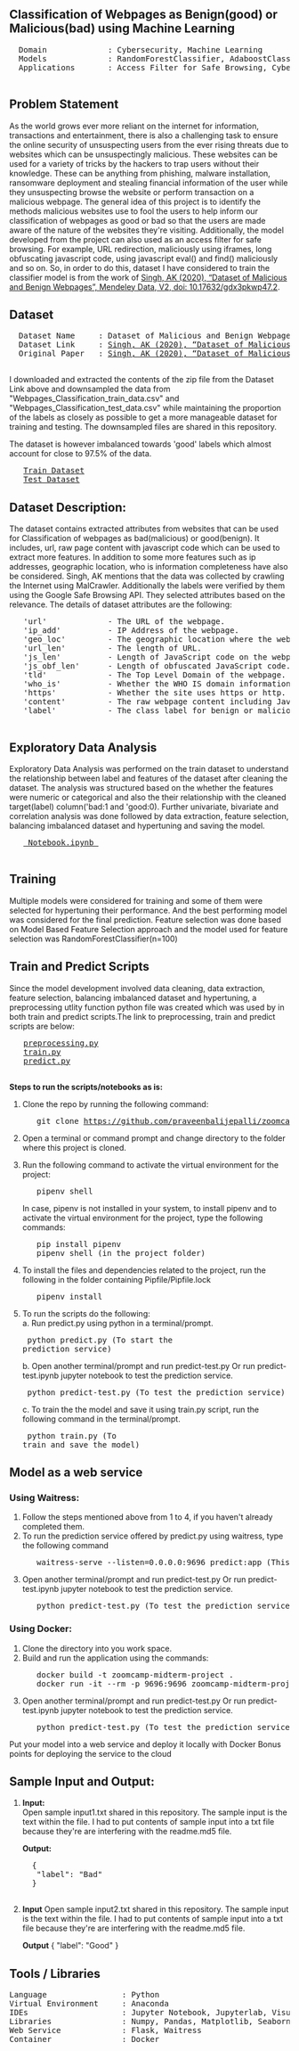  ## Classification of Webpages as Benign(good) or Malicious(bad) using Machine Learning
  
 <pre>
  Domain             : Cybersecurity, Machine Learning
  Models             : RandomForestClassifier, AdaboostClassifier, XGBClassifier 
  Applications       : Access Filter for Safe Browsing, Cyber Aware Browsing
 </pre>

 
 ## Problem Statement 
 
 As the world grows ever more reliant on the internet for information, transactions and entertainment, there is also a challenging task to ensure the online security of unsuspecting users from the ever rising threats due to websites which can be unsuspectingly malicious. These websites can be used for a variety of tricks by the hackers to trap users without their knowledge. These can be anything from phishing, malware installation, ransomware deployment and stealing financial information of the user while they unsuspecting browse the website or perform transaction on a malicious webpage. The general idea of this project is to identify the methods malicious websites use to fool the users to help inform our classification of webpages as good or bad so that the users are made aware of the nature of the websites they're visiting. Additionally, the model developed from the project can also used as an access filter for safe browsing. For example, URL redirection, maliciously using iframes, long obfuscating javascript code, using javascript eval() and find() maliciously and so on. So, in order to do this, dataset I have considered to train the classifier model is from the work of [Singh, AK (2020), “Dataset of Malicious and Benign Webpages”, Mendeley Data, V2, doi: 10.17632/gdx3pkwp47.2](https://data.mendeley.com/datasets/gdx3pkwp47/2). <br>

## Dataset
 <pre>
  Dataset Name     : Dataset of Malicious and Benign Webpages
  Dataset Link     : <a href="https://data.mendeley.com/datasets/gdx3pkwp47">Singh, AK (2020), “Dataset of Malicious and Benign Webpages”, Mendeley Data, V2, doi: 10.17632/gdx3pkwp47.2</a>  
  Original Paper   : <a href="https://www.sciencedirect.com/science/article/pii/S2352340920311987">Singh, AK (2020), “Dataset of Malicious and Benign Webpages”</a>
 </pre>

I downloaded and extracted the contents of the zip file from the Dataset Link above and downsampled the data from "Webpages_Classification_train_data.csv" and "Webpages_Classification_test_data.csv" while maintaining the proportion of the labels as closely as possible to get a more manageable dataset for training and testing. The downsampled files are shared in this  repository.<br>
 
The dataset is however imbalanced towards 'good' labels which almost account for close to 97.5% of the data.
 <pre>
   <a href="https://github.com/praveenbalijepalli/zoomcamp2022-midterm-project/blob/main/sampled_webpages_classification_train_data.csv">Train Dataset</a>
   <a href="https://github.com/praveenbalijepalli/zoomcamp2022-midterm-project/blob/main/sampled_webpages_classification_train_data.csv"]>Test Dataset</a>
</pre>

## Dataset Description:

The dataset contains extracted attributes from websites that can be used for Classification of webpages as bad(malicious) or good(benign). It includes, url, raw page content with javascript code which can be used to extract more features. In addition to some more features such as ip addresses, geographic location, who is information completeness have also be considered. Singh, AK mentions that the data was collected by crawling the Internet using MalCrawler. Additionally the labels were verified by them using the Google Safe Browsing API. They selected attributes based on the relevance. The details of dataset attributes are the following: 

 <pre>
   'url'             - The URL of the webpage.
   'ip_add'          - IP Address of the webpage.
   'geo_loc'         - The geographic location where the webpage is hosted.
   'url_len'         - The length of URL.
   'js_len'          - Length of JavaScript code on the webpage.
   'js_obf_len'      - Length of obfuscated JavaScript code.
   'tld'             - The Top Level Domain of the webpage.
   'who_is'          - Whether the WHO IS domain information is compete or not.
   'https'           - Whether the site uses https or http.
   'content'         - The raw webpage content including JavaScript code.
   'label'           - The class label for benign or malicious webpage. :
  </pre>   
      

## Exploratory Data Analysis
Exploratory Data Analysis was performed on the train dataset to understand the relationship between label and features of the dataset after cleaning the dataset. The analysis was structured based on the whether the features were numeric or categorical and also the their relationship with the cleaned target(label) column('bad:1 and 'good:0). Further univariate, bivariate and correlation analysis was done followed by data extraction, feature selection, balancing imbalanced dataset and hypertuning and saving the model. 

 <pre>
   <a href="https://github.com/praveenbalijepalli/zoomcamp2022-midterm-project/blob/main/Notebook%20.ipynb"> Notebook.ipynb </a>
 </pre>

## Training  
Multiple models were considered for training and some of them were selected for hypertuning their performance. And the best performing model was considered for the final prediction. Feature selection was done based on Model Based Feature Selection approach and the model used for feature selection was RandomForestClassifier(n=100)
 
## Train and Predict Scripts  
Since the model development involved data cleaning, data extraction, feature selection, balancing imbalanced dataset and hypertuning, a preprocessing utlity function python file was created which was used by in both train and predict scripts.The link to preprocessing, train and predict scripts are below:

 <pre>
   <a href="https://github.com/praveenbalijepalli/zoomcamp2022-midterm-project/blob/main/preprocessing.py">preprocessing.py</a>
   <a href="https://github.com/praveenbalijepalli/zoomcamp2022-midterm-project/blob/main/train.py">train.py</a>
   <a href="https://github.com/praveenbalijepalli/zoomcamp2022-midterm-project/blob/main/predict.py">predict.py</a>
 </pre>

**Steps to run the scripts/notebooks as is:**
1. Clone the repo by running the following command:
   <pre>
      git clone <a href="https://github.com/praveenbalijepalli/zoomcamp2022-midterm-project.git">https://github.com/praveenbalijepalli/zoomcamp2022-midterm-project.git</a>
   </pre>
2. Open a terminal or command prompt and change directory to the folder where this project is cloned. 
3. Run the following command to activate the virtual environment for the project:
   <pre>
      pipenv shell
   </pre>

   In case, pipenv is not installed in your system, to install pipenv and to activate the virtual environment for the project, type the following commands:
   <pre>
      pip install pipenv 
      pipenv shell (in the project folder)
   </pre>

4. To install the files and dependencies related to the project, run the following in the folder containing Pipfile/Pipfile.lock
   <pre>
      pipenv install
   </pre>

5. To run the scripts do the following:<br>
   a. Run predict.py using  python in a terminal/prompt.
       <pre>
          python predict.py (To start the prediction service)
       </pre>
    
   b. Open another terminal/prompt and run predict-test.py Or run predict-test.ipynb jupyter notebook to test the prediction service.
       <pre>
          python predict-test.py (To test the prediction service)
       </pre>
      
   c. To train the the model and save it using train.py script, run the following command in the terminal/prompt.
       <pre>
          python train.py (To train and save the model)
       </pre>
    
## Model as a web service 

### Using Waitress: 
   
   1. Follow the steps mentioned above from 1 to 4, if you haven't already completed them.
   2. To run the prediction service offered by predict.py using waitress, type the following command
      <pre>
         waitress-serve --listen=0.0.0.0:9696 predict:app (This will keep the running the prediction service)
      </pre> 
   3. Open another terminal/prompt and run predict-test.py Or run predict-test.ipynb jupyter notebook to test the prediction service.
      <pre>
         python predict-test.py (To test the prediction service)
      </pre>
      
 ### Using Docker:
 
   1. Clone the directory into you work space.
   2. Build and run the application using the commands:
      <pre>
         docker build -t zoomcamp-midterm-project .
         docker run -it --rm -p 9696:9696 zoomcamp-midterm-project  (This will keep the running the prediction service from the docker container)
      </pre>
   3. Open another terminal/prompt and run predict-test.py Or run predict-test.ipynb jupyter notebook to test the prediction service.
      <pre>
         python predict-test.py (To test the prediction service)
      </pre>
      
 Put your model into a web service and deploy it locally with Docker
    Bonus points for deploying the service to the cloud
  
##  Sample Input and Output:
1. **Input:**  
     Open sample input1.txt shared in this repository. The sample input is the text within the file. I had to put contents of sample input into a txt file because they're are interfering with the readme.md5 file.
    
   **Output:** 
     <pre>
     {
      "label": "Bad"
     }
    </pre>
    
2. **Input**
     Open sample input2.txt shared in this repository. The sample input is the text within the file. I had to put contents of sample input into a txt file because they're are interfering with the readme.md5 file.
 
   **Output**
     {
       "label": "Good"
     }

## Tools / Libraries
<pre>
Language                : Python
Virtual Environment     : Anaconda
IDEs                    : Jupyter Notebook, Jupyterlab, Visual Studio Code
Libraries               : Numpy, Pandas, Matplotlib, Seaborn, Xgboost, Scikit-learn, Imbalanced-learn
Web Service             : Flask, Waitress
Container               : Docker
</pre>
